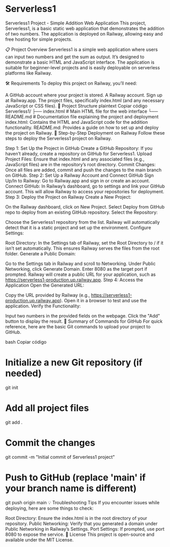 # Serverless1


Serverless1 Project - Simple Addition Web Application
This project, Serverless1, is a basic static web application that demonstrates the addition of two numbers. The application is deployed on Railway, allowing easy and free hosting for simple projects.

📋 Project Overview
Serverless1 is a simple web application where users can input two numbers and get the sum as output. It’s designed to demonstrate a basic HTML and JavaScript interface. The application is suitable for beginner-level projects and is easily deployable on serverless platforms like Railway.

🛠 Requirements
To deploy this project on Railway, you’ll need:

A GitHub account where your project is stored.
A Railway account. Sign up at Railway.app.
The project files, specifically index.html (and any necessary JavaScript or CSS files).
📂 Project Structure
plaintext
Copiar código
Serverless1/
├── index.html       # Main HTML file for the web interface
└── README.md        # Documentation file explaining the project and deployment
index.html: Contains the HTML and JavaScript code for the addition functionality.
README.md: Provides a guide on how to set up and deploy the project on Railway.
🚀 Step-by-Step Deployment on Railway
Follow these steps to deploy the Serverless1 project on Railway.

Step 1: Set Up the Project in GitHub
Create a GitHub Repository: If you haven’t already, create a repository on GitHub for Serverless1.
Upload Project Files: Ensure that index.html and any associated files (e.g., JavaScript files) are in the repository’s root directory.
Commit Changes: Once all files are added, commit and push the changes to the main branch on GitHub.
Step 2: Set Up a Railway Account and Connect GitHub
Sign Up/In to Railway: Go to Railway.app and sign in or create an account.
Connect GitHub: In Railway’s dashboard, go to settings and link your GitHub account. This will allow Railway to access your repositories for deployment.
Step 3: Deploy the Project on Railway
Create a New Project:

On the Railway dashboard, click on New Project.
Select Deploy from GitHub repo to deploy from an existing GitHub repository.
Select the Repository:

Choose the Serverless1 repository from the list.
Railway will automatically detect that it is a static project and set up the environment.
Configure Settings:

Root Directory: In the Settings tab of Railway, set the Root Directory to / if it isn’t set automatically. This ensures Railway serves the files from the root folder.
Generate a Public Domain:

Go to the Settings tab in Railway and scroll to Networking.
Under Public Networking, click Generate Domain. Enter 8080 as the target port if prompted.
Railway will create a public URL for your application, such as https://serverless1-production.up.railway.app.
Step 4: Access the Application
Open the Generated URL:

Copy the URL provided by Railway (e.g., https://serverless1-production.up.railway.app).
Open it in a browser to test and use the application.
Verify the Functionality:

Input two numbers in the provided fields on the webpage.
Click the "Add" button to display the result.
🔄 Summary of Commands for GitHub
For quick reference, here are the basic Git commands to upload your project to GitHub.

bash
Copiar código
# Initialize a new Git repository (if needed)
git init

# Add all project files
git add .

# Commit the changes
git commit -m "Initial commit of Serverless1 project"

# Push to GitHub (replace 'main' if your branch name is different)
git push origin main
💡 Troubleshooting Tips
If you encounter issues while deploying, here are some things to check:

Root Directory: Ensure the index.html is in the root directory of your repository.
Public Networking: Verify that you generated a domain under Public Networking in Railway’s Settings.
Port Settings: If prompted, use port 8080 to expose the service.
📜 License
This project is open-source and available under the MIT License.